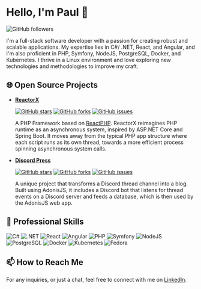 # Hello, I'm Paul 👋

![GitHub followers](https://img.shields.io/github/followers/Jester0027?style=social)

I'm a full-stack software developer with a passion for creating robust and scalable applications.
My expertise lies in C#/ .NET, React, and Angular, and I'm also proficient in PHP, Symfony, NodeJS, PostgreSQL, Docker, and Kubernetes.
I thrive in a Linux environment and love exploring new technologies and methodologies to improve my craft.

## 🌐 Open Source Projects

- **[ReactorX](https://github.com/Jester0027/ReactorX)**
  
  [![GitHub stars](https://img.shields.io/github/stars/Jester0027/ReactorX?style=social)](https://github.com/Jester0027/ReactorX)
  [![GitHub forks](https://img.shields.io/github/forks/Jester0027/ReactorX?style=social)](https://github.com/Jester0027/ReactorX)
  [![GitHub issues](https://img.shields.io/github/issues/Jester0027/ReactorX)](https://github.com/Jester0027/ReactorX/issues)

  A PHP Framework based on [ReactPHP](https://reactphp.org/).
  ReactorX reimagines PHP runtime as an asynchronous system, inspired by ASP.NET Core and Spring Boot.
  It moves away from the typical PHP app structure where each script runs as its own thread,
  towards a more efficient process spinning asynchronous system calls.

- **[Discord Press](https://github.com/Jester0027/discord-press)**
  
  [![GitHub stars](https://img.shields.io/github/stars/Jester0027/discord-press?style=social)](https://github.com/Jester0027/discord-press)
  [![GitHub forks](https://img.shields.io/github/forks/Jester0027/discord-press?style=social)](https://github.com/Jester0027/discord-press)
  [![GitHub issues](https://img.shields.io/github/issues/Jester0027/discord-press)](https://github.com/Jester0027/discord-press/issues)

  A unique project that transforms a Discord thread channel into a blog. Built using AdonisJS, it includes a Discord bot that listens for thread events on a Discord server and feeds a database, which is then used by the AdonisJS web app.

## 💼 Professional Skills

![C#](https://img.shields.io/badge/-C%23-239120?style=flat-square&logo=csharp)
![.NET](https://img.shields.io/badge/-.NET-512BD4?style=flat-square&logo=dotnet)
![React](https://img.shields.io/badge/-React-61DAFB?style=flat-square&logo=react&logoColor=000)
![Angular](https://img.shields.io/badge/-Angular-DD0031?style=flat-square&logo=angular&logoColor=fff)
![PHP](https://img.shields.io/badge/-PHP-777BB4?style=flat-square&logo=php&logoColor=fff)
![Symfony](https://img.shields.io/badge/-Symfony-000000?style=flat-square&logo=symfony)
![NodeJS](https://img.shields.io/badge/-NodeJS-339933?style=flat-square&logo=nodedotjs&logoColor=fff)
![PostgreSQL](https://img.shields.io/badge/-PostgreSQL-336791?style=flat-square&logo=postgresql&logoColor=fff)
![Docker](https://img.shields.io/badge/-Docker-2496ED?style=flat-square&logo=docker&logoColor=fff)
![Kubernetes](https://img.shields.io/badge/-Kubernetes-326CE5?style=flat-square&logo=kubernetes&logoColor=fff)
![Fedora](https://img.shields.io/badge/Fedora-294172?style=flat-square&logo=fedora&logoColor=fff)

## 📫 How to Reach Me

For any inquiries, or just a chat, feel free to connect with me on [LinkedIn](https://www.linkedin.com/in/paul-etienne-280370182/).
